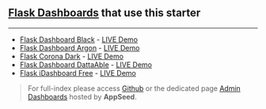 ## [Flask Dashboards](https://appseed.us/admin-dashboards/flask) that use this starter
---

- [Flask Dashboard Black](https://appseed.us/admin-dashboards/flask-dashboard-black) - [LIVE Demo](https://flask-dashboard-black.appseed.us/)
- [Flask Dashboard Argon](https://appseed.us/admin-dashboards/flask-boilerplate-dashboard-argon) - [LIVE Demo](https://flask-dashboard-argon.appseed.us/)
- [Flask Corona Dark](https://appseed.us/admin-dashboards/flask-dashboard-corona-dark) - [LIVE Demo](https://flask-dashboard-corona-dark.appseed.us/)
- [Flask Dashboard DattaAble](https://appseed.us/admin-dashboards/flask-dashboard-dattaable) - [LIVE Demo](https://flask-dashboard-dattaable.appseed.us/)
- [Flask iDashboard Free](https://appseed.us/admin-dashboards/flask-idashboard-free) - [LIVE Demo](https://flask-idashboard-free.appseed.us/)

> For full-index please access [Github](https://github.com/app-generator/admin-dashboards) or the dedicated page [Admin Dashboards](https://appseed.us/admin-dashboards) hosted by **AppSeed**.

<br />
